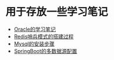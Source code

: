 # 用于存放一些学习笔记
+ [Oracle的学习笔记](https://github.com/FranYan/study-notes/wiki/Oracle%E5%AD%A6%E4%B9%A0%E7%AC%94%E8%AE%B0)
+ [Redis哨兵模式的搭建过程](https://github.com/FranYan/study-notes/wiki/Redis%E5%93%A8%E5%85%B5%E6%A8%A1%E5%BC%8F%E6%90%AD%E5%BB%BA)
+ [Mysql的安装步骤](https://github.com/FranYan/study-notes/wiki/Mysql%E5%AE%89%E8%A3%85%E6%AD%A5%E9%AA%A4)
+ [SpringBoot的多数据源配置](https://github.com/FranYan/study-notes/wiki/SpringBoot%E7%9A%84%E5%A4%9A%E6%95%B0%E6%8D%AE%E6%BA%90%E9%85%8D%E7%BD%AE)
